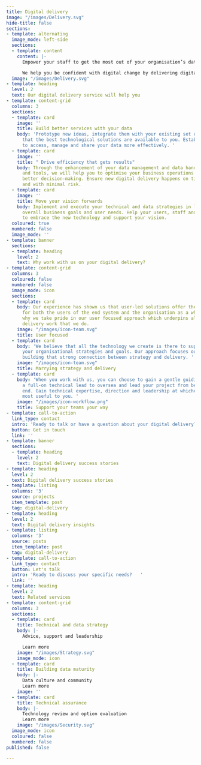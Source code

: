```yaml
---
title: Digital delivery
image: "/images/Delivery.svg"
hide-title: false
sections:
- template: alternating
  image_mode: left-side
  sections:
  - template: content
    content: |-
      Empower your staff to get the most out of your organisation’s data by making sure you have the best user-centred tools and technology to help them achieve this

      We help you be confident with digital change by delivering digital products. We work with user researchers, service designers and multi-disciplinary teams to lead and develop your data intensive services
  image: "/images/Delivery.svg"
- template: heading
  level: 2
  text: Our digital delivery service will help you
- template: content-grid
  columns: 3
  sections:
  - template: card
    image: ''
    title: Build better services with your data
    body: 'Prototype new ideas, integrate them with your existing set up and ensure
      that the best technological solutions are available to you. Establish new ways
      to access, manage and share your data more effectively. '
  - template: card
    image: ''
    title: " Drive efficiency that gets results"
    body: Through the enhancement of your data management and data handling processes
      and tools, we will help you to optimise your business operations to support
      better decision-making. Ensure new digital delivery happens on time, to budget
      and with minimal risk.
  - template: card
    image: ''
    title: Move your vision forwards
    body: Implement and execute your technical and data strategies in line with your
      overall business goals and user needs. Help your users, staff and stakeholders
      to embrace the new technology and support your vision.
  coloured: true
  numbered: false
  image_mode: ''
- template: banner
  sections:
  - template: heading
    level: 2
    text: Why work with us on your digital delivery?
- template: content-grid
  columns: 3
  coloured: false
  numbered: false
  image_mode: icon
  sections:
  - template: card
    body: Our experience has shown us that user-led solutions offer the best results
      for both the users of the end system and the organisation as a whole. That is
      why we take pride in our user focused approach which underpins all of the digital
      delivery work that we do.
    image: "/images/icon-team.svg"
    title: User focused
  - template: card
    body: 'We believe that all the technology we create is there to support and underpin
      your organisational strategies and goals. Our approach focuses our energy on
      building that strong connection between strategy and delivery. '
    image: "/images/icon-team.svg"
    title: Marrying strategy and delivery
  - template: card
    body: 'When you work with us, you can choose to gain a gentle guiding hand or
      a full-on technical lead to oversea and lead your project from beginning to
      end. Gain technical expertise, direction and leadership at whichever level is
      most useful to you. '
    image: "/images/icon-workflow.png"
    title: Support your teams your way
- template: call-to-action
  link_type: contact
  intro: 'Ready to talk or have a question about your digital delivery?   '
  button: Get in touch
  link: ''
- template: banner
  sections:
  - template: heading
    level: 2
    text: Digital delivery success stories
- template: heading
  level: 2
  text: Digital delivery success stories
- template: listing
  columns: '3'
  source: projects
  item_template: post
  tag: digital-delivery
- template: heading
  level: 2
  text: Digital delivery insights
- template: listing
  columns: '3'
  source: posts
  item_template: post
  tag: digital-delivery
- template: call-to-action
  link_type: contact
  button: Let's talk
  intro: 'Ready to discuss your specific needs?   '
  link: ''
- template: heading
  level: 2
  text: Related services
- template: content-grid
  columns: 3
  sections:
  - template: card
    title: Technical and data strategy
    body: |-
      Advice, support and leadership

      Learn more
    image: "/images/Strategy.svg"
    image_mode: icon
  - template: card
    title: Building data maturity
    body: |-
      Data culture and community
      Learn more
    image: ''
  - template: card
    title: Technical assurance
    body: |-
      Technology review and option evaluation
      Learn more
    image: "/images/Security.svg"
  image_mode: icon
  coloured: false
  numbered: false
published: false

---
```

